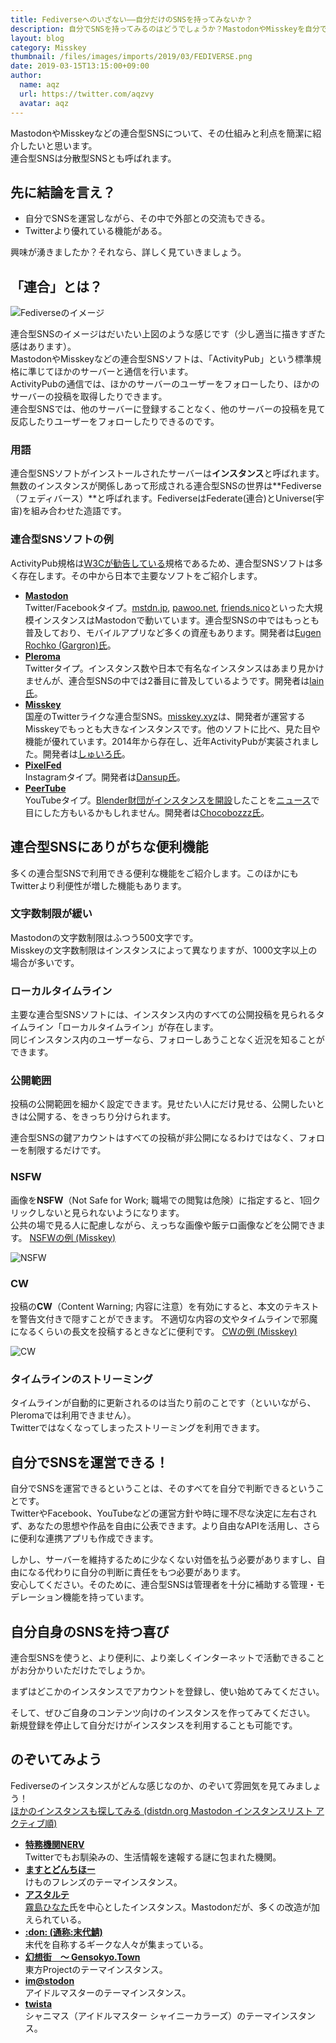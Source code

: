 ```yaml
---
title: Fediverseへのいざない――自分だけのSNSを持ってみないか？
description: 自分でSNSを持ってみるのはどうでしょうか？MastodonやMisskeyを自分で持ってみましょう！VTuberさんにもお勧めかも？
layout: blog
category: Misskey
thumbnail: /files/images/imports/2019/03/FEDIVERSE.png
date: 2019-03-15T13:15:00+09:00
author:
  name: aqz
  url: https://twitter.com/aqzvy
  avatar: aqz
---
```

MastodonやMisskeyなどの連合型SNSについて、その仕組みと利点を簡潔に紹介したいと思います。  
連合型SNSは分散型SNSとも呼ばれます。

## 先に結論を言え？
- 自分でSNSを運営しながら、その中で外部との交流もできる。
- Twitterより優れている機能がある。

興味が湧きましたか？それなら、詳しく見ていきましょう。

## 「連合」とは？
![Fediverseのイメージ](/files/images/imports/2019/03/FEDIVERSE.svg)

連合型SNSのイメージはだいたい上図のような感じです（少し適当に描きすぎた感はあります）。  
MastodonやMisskeyなどの連合型SNSソフトは、「ActivityPub」という標準規格に準じてほかのサーバーと通信を行います。  
ActivityPubの通信では、ほかのサーバーのユーザーをフォローしたり、ほかのサーバーの投稿を取得したりできます。  
連合型SNSでは、他のサーバーに登録することなく、他のサーバーの投稿を見て反応したりユーザーをフォローしたりできるのです。

### 用語
連合型SNSソフトがインストールされたサーバーは**インスタンス**と呼ばれます。  
無数のインスタンスが関係しあって形成される連合型SNSの世界は**Fediverse（フェディバース）**と呼ばれます。FediverseはFederate(連合)とUniverse(宇宙)を組み合わせた造語です。

### 連合型SNSソフトの例
ActivityPub規格は[W3Cが勧告している](https://www.w3.org/TR/activitypub/)規格であるため、連合型SNSソフトは多く存在します。その中から日本で主要なソフトをご紹介します。

- [**Mastodon**](https://joinmastodon.org/)  
  Twitter/Facebookタイプ。[mstdn.jp](https://mstdn.jp), [pawoo.net](https://pawoo.net), [friends.nico](https://friends.nico)といった大規模インスタンスはMastodonで動いています。連合型SNSの中ではもっとも普及しており、モバイルアプリなど多くの資産もあります。開発者は[Eugen Rochko (Gargron)氏](https://mastodon.social/@Gargron)。
- [**Pleroma**](https://pleroma.social/)  
  Twitterタイプ。インスタンス数や日本で有名なインスタンスはあまり見かけませんが、連合型SNSの中では2番目に普及しているようです。開発者は[lain氏](https://pleroma.soykaf.com/users/lain)。
- [**Misskey**](https://joinmisskey.github.io/)  
  国産のTwitterライクな連合型SNS。[misskey.xyz](https://misskey.xyz)は、開発者が運営するMisskeyでもっとも大きなインスタンスです。他のソフトに比べ、見た目や機能が優れています。2014年から存在し、近年ActivityPubが実装されました。開発者は[しゅいろ氏](https://misskey.xyz/@syuilo)。
- [**PixelFed**](https://pixelfed.org/)  
  Instagramタイプ。開発者は[Dansup氏](https://mastodon.social/@dansup)。
- [**PeerTube**](https://joinpeertube.org/)  
  YouTubeタイプ。[Blender財団がインスタンスを開設](https://video.blender.org/)したことを[ニュース](https://gigazine.net/news/20180621-blender-switch-youtube-to-peertube/)で目にした方もいるかもしれません。開発者は[Chocobozzz氏](https://framapiaf.org/@Chocobozzz)。

## 連合型SNSにありがちな便利機能
多くの連合型SNSで利用できる便利な機能をご紹介します。このほかにもTwitterより利便性が増した機能もあります。

### 文字数制限が緩い
Mastodonの文字数制限はふつう500文字です。  
Misskeyの文字数制限はインスタンスによって異なりますが、1000文字以上の場合が多いです。

### ローカルタイムライン
主要な連合型SNSソフトには、インスタンス内のすべての公開投稿を見られるタイムライン「ローカルタイムライン」が存在します。  
同じインスタンス内のユーザーなら、フォローしあうことなく近況を知ることができます。

### 公開範囲
投稿の公開範囲を細かく設定できます。見せたい人にだけ見せる、公開したいときは公開する、をきっちり分けられます。

連合型SNSの鍵アカウントはすべての投稿が非公開になるわけではなく、フォローを制限するだけです。

### NSFW
画像を**NSFW**（Not Safe for Work; 職場での閲覧は危険）に指定すると、1回クリックしないと見られないようになります。  
公共の場で見る人に配慮しながら、えっちな画像や飯テロ画像などを公開できます。 [NSFWの例 (Misskey)](https://misskey.xyz/notes/5c8b14e029962e002eef3678)

![NSFW](/files/images/imports/2019/03/NSFW.png "NSFW")

### CW
投稿の**CW**（Content Warning; 内容に注意）を有効にすると、本文のテキストを警告文付きで隠すことができます。
不適切な内容の文やタイムラインで邪魔になるくらいの長文を投稿するときなどに便利です。 [CWの例 (Misskey)](https://misskey.xyz/notes/5c8b14ac15a7be002771b2c1)

![CW](/files/images/imports/2019/03/CW.png "CW")

### タイムラインのストリーミング
タイムラインが自動的に更新されるのは当たり前のことです（といいながら、Pleromaでは利用できません）。  
Twitterではなくなってしまったストリーミングを利用できます。

## 自分でSNSを運営できる！
自分でSNSを運営できるということは、そのすべてを自分で判断できるということです。  
TwitterやFacebook、YouTubeなどの運営方針や時に理不尽な決定に左右されず、あなたの思想や作品を自由に公表できます。より自由なAPIを活用し、さらに便利な連携アプリも作成できます。

しかし、サーバーを維持するために少なくない対価を払う必要がありますし、自由になる代わりに自分の判断に責任をもつ必要があります。  
安心してください。そのために、連合型SNSは管理者を十分に補助する管理・モデレーション機能を持っています。

## 自分自身のSNSを持つ喜び
連合型SNSを使うと、より便利に、より楽しくインターネットで活動できることがお分かりいただけたでしょうか。

まずはどこかのインスタンスでアカウントを登録し、使い始めてみてください。

そして、ぜひご自身のコンテンツ向けのインスタンスを作ってみてください。  
新規登録を停止して自分だけがインスタンスを利用することも可能です。

## のぞいてみよう
Fediverseのインスタンスがどんな感じなのか、のぞいて雰囲気を見てみましょう！  
[ほかのインスタンスも探してみる (distdn.org Mastodon インスタンスリスト アクティブ順)](http://distsn.org/instance-speed.html)

- [**特務機関NERV**](https://unnerv.jp)  
  Twitterでもお馴染みの、生活情報を速報する謎に包まれた機関。
- [**ますとどんちほー**](https://mstdn.kemono-friends.info/about)  
  けものフレンズのテーマインスタンス。
- [**アスタルテ**](https://kirishima.cloud)  
  [霧島ひなた](https://kirishima.cloud/@Kirishimalab21)氏を中心としたインスタンス。Mastodonだが、多くの改造が加えられている。
- [**:don: (通称:末代鯖)**](https://mstdn.maud.io)  
  末代を自称するギークな人々が集まっている。
- [**幻想街　〜 Gensokyo.Town**](https://gensokyo.town/)  
  東方Projectのテーマインスタンス。
- [**im@stodon**](https://imastodon.net)  
  アイドルマスターのテーマインスタンス。
- [**twista**](https://twista.283.cloud)  
  シャニマス（アイドルマスター シャイニーカラーズ）のテーマインスタンス。

